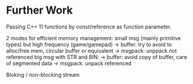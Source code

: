 # Further Work

Passing C++ 11 functions by const/reference as function parameter.

2 modes for efficient memory management:
  small msg (mainly primitive types) but high frequency (game/gamepad)
    -> buffer: try to avoid to alloc/free mem, circular buffer or equivalent
    -> msgpack: unppack not referenced
  big msg with STR and BIN:
    -> buffer: avoid copy of buffer, care of segmented data
    -> msgpack: unpack referenced

Bloking / non-blocking stream
